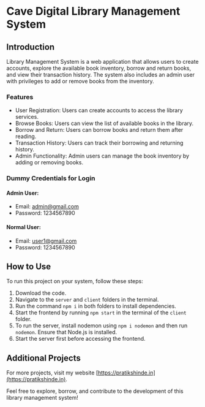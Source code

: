 # Cave Digital Library Management System

## Introduction

Library Management System is a web application that allows users to create accounts, explore the available book inventory, borrow and return books, and view their transaction history. The system also includes an admin user with privileges to add or remove books from the inventory.

### Features

- User Registration: Users can create accounts to access the library services.
- Browse Books: Users can view the list of available books in the library.
- Borrow and Return: Users can borrow books and return them after reading.
- Transaction History: Users can track their borrowing and returning history.
- Admin Functionality: Admin users can manage the book inventory by adding or removing books.

### Dummy Credentials for Login

#### Admin User:

- Email: admin@gmail.com
- Password: 1234567890

#### Normal User:

- Email: user1@gmail.com
- Password: 1234567890

## How to Use

To run this project on your system, follow these steps:

1. Download the code.
2. Navigate to the `server` and `client` folders in the terminal.
3. Run the command `npm i` in both folders to install dependencies.
4. Start the frontend by running `npm start` in the terminal of the `client` folder.
5. To run the server, install nodemon using `npm i nodemon` and then run `nodemon`. Ensure that Node.js is installed.
6. Start the server first before accessing the frontend.

## Additional Projects

For more projects, visit my website [https://pratikshinde.in](https://pratikshinde.in).

Feel free to explore, borrow, and contribute to the development of this library management system!
